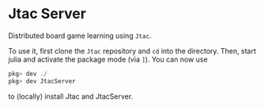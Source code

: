 # Jtac Server

Distributed board game learning using `Jtac`.

To use it, first clone the `Jtac` repository and `cd` into the directory. Then,
start julia and activate the package mode (via `]`). You can now use
```julia
pkg> dev ./
pkg> dev JtacServer
```
to (locally) install Jtac and JtacServer.
